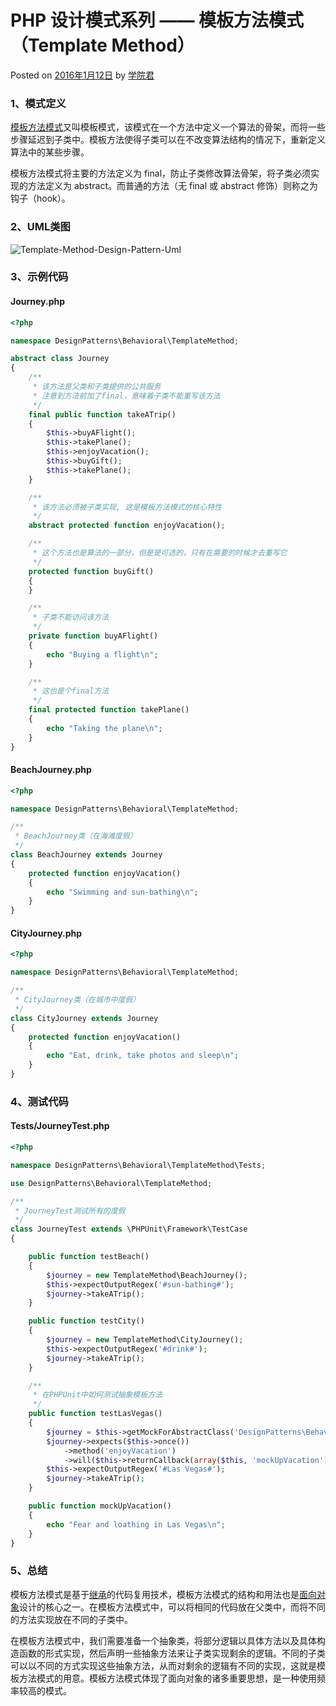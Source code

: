 # PHP 设计模式系列 —— 模板方法模式（Template Method）

 Posted on [2016年1月12日][0] by [学院君][1]

### **1、模式定义**

[模板方法模式][2]又叫模板模式，该模式在一个方法中定义一个算法的骨架，而将一些步骤延迟到子类中。模板方法使得子类可以在不改变算法结构的情况下，重新定义算法中的某些步骤。

模板方法模式将主要的方法定义为 final，防止子类修改算法骨架，将子类必须实现的方法定义为 abstract。而普通的方法（无 final 或 abstract 修饰）则称之为钩子（hook）。

### **2、UML类图**

![Template-Method-Design-Pattern-Uml][3]

### **3、示例代码**

#### **Journey.php**

```php
<?php

namespace DesignPatterns\Behavioral\TemplateMethod;

abstract class Journey
{
    /**
     * 该方法是父类和子类提供的公共服务
     * 注意到方法前加了final，意味着子类不能重写该方法
     */
    final public function takeATrip()
    {
        $this->buyAFlight();
        $this->takePlane();
        $this->enjoyVacation();
        $this->buyGift();
        $this->takePlane();
    }

    /**
     * 该方法必须被子类实现, 这是模板方法模式的核心特性
     */
    abstract protected function enjoyVacation();

    /**
     * 这个方法也是算法的一部分，但是是可选的，只有在需要的时候才去重写它
     */
    protected function buyGift()
    {
    }

    /**
     * 子类不能访问该方法
     */
    private function buyAFlight()
    {
        echo "Buying a flight\n";
    }

    /**
     * 这也是个final方法
     */
    final protected function takePlane()
    {
        echo "Taking the plane\n";
    }
}
```
#### **BeachJourney.php**

```php
<?php

namespace DesignPatterns\Behavioral\TemplateMethod;

/**
 * BeachJourney类（在海滩度假）
 */
class BeachJourney extends Journey
{
    protected function enjoyVacation()
    {
        echo "Swimming and sun-bathing\n";
    }
}
```
#### **CityJourney.php**

```php
<?php

namespace DesignPatterns\Behavioral\TemplateMethod;

/**
 * CityJourney类（在城市中度假）
 */
class CityJourney extends Journey
{
    protected function enjoyVacation()
    {
        echo "Eat, drink, take photos and sleep\n";
    }
}
```
### **4、测试代码**

#### **Tests/JourneyTest.php**

```php
<?php

namespace DesignPatterns\Behavioral\TemplateMethod\Tests;

use DesignPatterns\Behavioral\TemplateMethod;

/**
 * JourneyTest测试所有的度假
 */
class JourneyTest extends \PHPUnit\Framework\TestCase
{

    public function testBeach()
    {
        $journey = new TemplateMethod\BeachJourney();
        $this->expectOutputRegex('#sun-bathing#');
        $journey->takeATrip();
    }

    public function testCity()
    {
        $journey = new TemplateMethod\CityJourney();
        $this->expectOutputRegex('#drink#');
        $journey->takeATrip();
    }

    /**
     * 在PHPUnit中如何测试抽象模板方法
     */
    public function testLasVegas()
    {
        $journey = $this->getMockForAbstractClass('DesignPatterns\Behavioral\TemplateMethod\Journey');
        $journey->expects($this->once())
            ->method('enjoyVacation')
            ->will($this->returnCallback(array($this, 'mockUpVacation')));
        $this->expectOutputRegex('#Las Vegas#');
        $journey->takeATrip();
    }

    public function mockUpVacation()
    {
        echo "Fear and loathing in Las Vegas\n";
    }
}
```
### **5、总结**

模板方法模式是基于[继承][5]的代码复用技术，模板方法模式的结构和用法也是[面向对象][6]设计的核心之一。在模板方法模式中，可以将相同的代码放在父类中，而将不同的方法实现放在不同的子类中。

在模板方法模式中，我们需要准备一个抽象类，将部分逻辑以具体方法以及具体构造函数的形式实现，然后声明一些抽象方法来让子类实现剩余的逻辑。不同的子类可以以不同的方式实现这些抽象方法，从而对剩余的逻辑有不同的实现，这就是模板方法模式的用意。模板方法模式体现了面向对象的诸多重要思想，是一种使用频率较高的模式。

[0]: http://laravelacademy.org/post/3006.html
[1]: http://laravelacademy.org/post/author/nonfu
[2]: http://laravelacademy.org/tags/%e6%a8%a1%e6%9d%bf%e6%96%b9%e6%b3%95%e6%a8%a1%e5%bc%8f
[3]: ../img/Template-Method-Design-Pattern-Uml.png
[4]: http://laravelacademy.org/tags/php
[5]: http://laravelacademy.org/tags/%e7%bb%a7%e6%89%bf
[6]: http://laravelacademy.org/tags/%e9%9d%a2%e5%90%91%e5%af%b9%e8%b1%a1